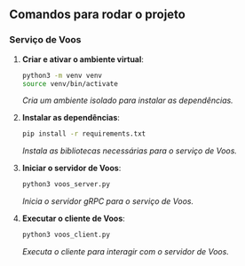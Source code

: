 ## Comandos para rodar o projeto

### Serviço de Voos

1. **Criar e ativar o ambiente virtual**:
   ```bash
   python3 -m venv venv
   source venv/bin/activate
   ```
   _Cria um ambiente isolado para instalar as dependências._

2. **Instalar as dependências**:
   ```bash
   pip install -r requirements.txt
   ```
   _Instala as bibliotecas necessárias para o serviço de Voos._

3. **Iniciar o servidor de Voos**:
   ```bash
   python3 voos_server.py
   ```
   _Inicia o servidor gRPC para o serviço de Voos._

4. **Executar o cliente de Voos**:
   ```bash
   python3 voos_client.py
   ```
   _Executa o cliente para interagir com o servidor de Voos._